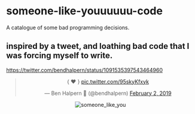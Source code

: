 # someone-like-youuuuuu-code
A catalogue of some bad programming decisions.

## inspired by a tweet, and loathing bad code that I was forcing myself to write.

https://twitter.com/bendhalpern/status/1091535397543464960
<center>
  
<blockquote class="twitter-tweet" data-lang="en"><p lang="und" dir="ltr">{ ❤️ } <a href="https://t.co/95skyKfxyk">pic.twitter.com/95skyKfxyk</a></p>&mdash; Ben Halpern 🤗 (@bendhalpern) <a href="https://twitter.com/bendhalpern/status/1091535397543464960?ref_src=twsrc%5Etfw">February 2, 2019</a></blockquote>

![someone_like_you](https://user-images.githubusercontent.com/11463275/53697901-17847b80-3da4-11e9-8053-5a227bd71714.gif)

</center>
